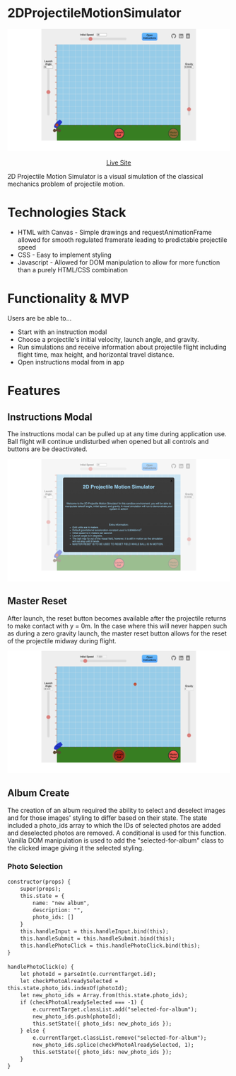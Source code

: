 # 2DProjectileMotionSimulator

![2DProjectileMotionSimulator Banner](src/github-visuals/2d_projectile_motion_simulator.png)
<div align="center">
  <a href="https://italolujan.com/2DProjectileMotionSimulator/">Live Site</a>
</div>

2D Projectile Motion Simulator is a visual simulation of the classical mechanics problem of projectile motion.


# Technologies Stack

* HTML with Canvas - Simple drawings and requestAnimationFrame allowed for smooth regulated framerate leading to predictable projectile speed
* CSS - Easy to implement styling
* Javascript - Allowed for DOM manipulation to allow for more function than a purely HTML/CSS combination


# Functionality & MVP
Users are be able to...
* Start with an instruction modal
* Choose a projectile's initial velocity, launch angle, and gravity.
* Run simulations and receive information about projectile flight including flight time, max height, and horizontal travel distance.
* Open instructions modal from in app

# Features

## Instructions Modal

The instructions modal can be pulled up at any time during application use. Ball flight will continue undisturbed when opened but all controls and buttons are be deactivated.

![Instructions Modal](src/github-visuals/instructions_modal.png)

## Master Reset

After launch, the reset button becomes available after the projectile returns to make contact with y = 0m. In the case where this will never happen such as during a zero gravity launch, the master reset button allows for the reset of the projectile midway during flight.

![Master Reset](src/github-visuals/fired_buttons.png)

## Album Create

The creation of an album required the ability to select and deselect images and for those images' styling to differ based on their state. The state included a photo_ids array to which the IDs of selected photos are added and deselected photos are removed. A conditional is used for this function. Vanilla DOM manipulation is used to add the "selected-for-album" class to the clicked image giving it the selected styling.
### Photo Selection
```
constructor(props) {
    super(props);
    this.state = {
        name: "new album",
        description: "",
        photo_ids: []
    }
    this.handleInput = this.handleInput.bind(this);
    this.handleSubmit = this.handleSubmit.bind(this);
    this.handlePhotoClick = this.handlePhotoClick.bind(this);
}

handlePhotoClick(e) {
    let photoId = parseInt(e.currentTarget.id);
    let checkPhotoAlreadySelected = this.state.photo_ids.indexOf(photoId);
    let new_photo_ids = Array.from(this.state.photo_ids);
    if (checkPhotoAlreadySelected === -1) {
        e.currentTarget.classList.add("selected-for-album");
        new_photo_ids.push(photoId);
        this.setState({ photo_ids: new_photo_ids });
    } else {
        e.currentTarget.classList.remove("selected-for-album");
        new_photo_ids.splice(checkPhotoAlreadySelected, 1);
        this.setState({ photo_ids: new_photo_ids });
    }
}
```
